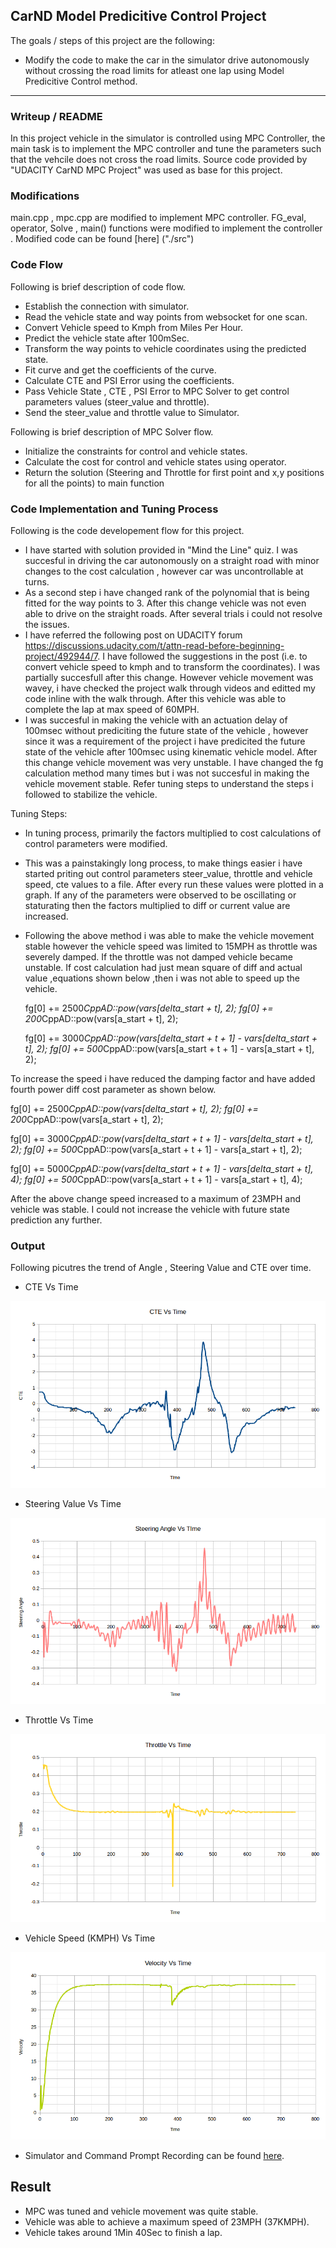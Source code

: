 ## **CarND Model Predicitive Control Project**

The goals / steps of this project are the following:
* Modify the code to make the car in the simulator drive autonomously without crossing the road limits for atleast one lap using Model Predicitive Control method.


[//]: # (Image References)

[image1]: ./Output/CTE_Vs_Time.png
[image2]: ./Output/Stering_Angle_Vs_Time.png 
[image3]: ./Output/Throttle_Vs_Time.png
[image4]: ./Output/Velocity_Vs_Time.png

---
### Writeup / README
In this project vehicle in the simulator is controlled using MPC Controller, the main task is to implement the MPC controller and tune the parameters such that the vehcile does not cross the road limits. Source code provided by "UDACITY CarND MPC Project" was used as base for this project. 

### Modifications
main.cpp , mpc.cpp are modified to implement MPC controller. FG_eval, operator, Solve , main() functions were modified to implement the controller . Modified code can be found [here] ("./src")

### Code Flow
Following is brief description of code flow.
- Establish the connection with simulator.
- Read the vehicle state and way points from websocket for one scan.
- Convert Vehicle speed to Kmph from Miles Per Hour.
- Predict the vehicle state after 100mSec.
- Transform the way points to vehicle coordinates using the predicted state.
- Fit curve and get the coefficients of the curve. 
- Calculate CTE and PSI Error using the coefficients.
- Pass Vehicle State , CTE , PSI Error to MPC Solver to get control parameters values (steer_value and throttle). 
- Send the steer_value and throttle value to Simulator.

Following is brief description of MPC Solver flow.
 - Initialize the constraints for control and vehicle states.
 - Calculate the cost for control and vehicle states using operator. 
 - Return the solution (Steering and Throttle for first point and x,y positions for all the points) to main function 


### Code Implementation and Tuning Process
Following is the code developement flow for this project. 

- I have started with solution provided in "Mind the Line" quiz. I was succesful in driving the car autonomously on a straight road with minor changes to the cost calculation , however car was uncontrollable at turns. 
- As a second step i have changed rank of the polynomial that is being fitted for the way points to 3. After this change vehicle was not even able to drive on the straight roads. After several trials i could not resolve the issues. 
- I have referred the following post on UDACITY forum https://discussions.udacity.com/t/attn-read-before-beginning-project/492944/7. I have followed the suggestions in the post (i.e. to convert vehicle speed to kmph and to transform the coordinates). I was partially succesfull after this change. However vehicle movement was wavey, i have checked the project walk through videos and editted my code inline with the walk through. After this vehicle was able to complete the lap at max speed of 60MPH.
- I was succesful in making the vehicle with an actuation delay of 100msec without prediciting the future state of the vehicle , however since it was a requirement of the project i have predicited the future state of the vehicle after 100msec using kinematic vehicle model. After this change vehicle movement was very unstable. I have changed the fg calculation method many times but i was not succesful in making the vehicle movement stable. Refer tuning steps to understand the steps i followed to stabilize the vehicle.

Tuning Steps:
- In tuning process, primarily the factors multiplied to cost calculations of control parameters were modified. 
- This was a painstakingly long process, to make things easier i have started priting out control parameters steer_value, throttle and vehicle speed, cte values to a file. After every run these values were plotted in a graph. If any of the parameters were observed to be oscillating or staturating then the factors multiplied to diff or current value are increased. 
- Following the above method i was able to make the vehicle movement stable however the vehicle speed was limited to 15MPH as throttle was severely damped. If the throttle was not damped vehicle became unstable. If cost calculation had just mean square of diff and actual value ,equations shown below ,then i was not able to speed up the vehicle. 

  fg[0] += 2500*CppAD::pow(vars[delta_start + t], 2);
  fg[0] += 200*CppAD::pow(vars[a_start + t], 2);
  
  fg[0] += 3000*CppAD::pow(vars[delta_start + t + 1] - vars[delta_start + t], 2);
		fg[0] += 500*CppAD::pow(vars[a_start + t + 1] - vars[a_start + t], 2);


To increase the speed i have reduced the damping factor and have added fourth power diff cost parameter as shown below. 

  fg[0] += 2500*CppAD::pow(vars[delta_start + t], 2);
  fg[0] += 200*CppAD::pow(vars[a_start + t], 2);
  
  fg[0] += 3000*CppAD::pow(vars[delta_start + t + 1] - vars[delta_start + t], 2);
		fg[0] += 500*CppAD::pow(vars[a_start + t + 1] - vars[a_start + t], 2);

  fg[0] += 5000*CppAD::pow(vars[delta_start + t + 1] - vars[delta_start + t], 4);
		fg[0] += 500*CppAD::pow(vars[a_start + t + 1] - vars[a_start + t], 4);

After the above change speed increased to a maximum of 23MPH and vehicle was stable. I could not increase the vehicle with future state prediction any further. 

### Output
Following picutres the trend of Angle , Steering Value and CTE over time. 

- CTE Vs Time 

![alt text][image1]

- Steering Value Vs Time

![alt text][image2]

- Throttle Vs Time 

![alt text][image3]


- Vehicle Speed (KMPH) Vs Time 

![alt text][image4]


- Simulator and Command Prompt Recording can be found [here]("./Output/Term2_P5_Output.mp4").


## Result 
- MPC was tuned and vehicle movement was quite stable.
- Vehicle was able to achieve a maximum speed of 23MPH (37KMPH).
- Vehicle takes around 1Min 40Sec to finish a lap.

